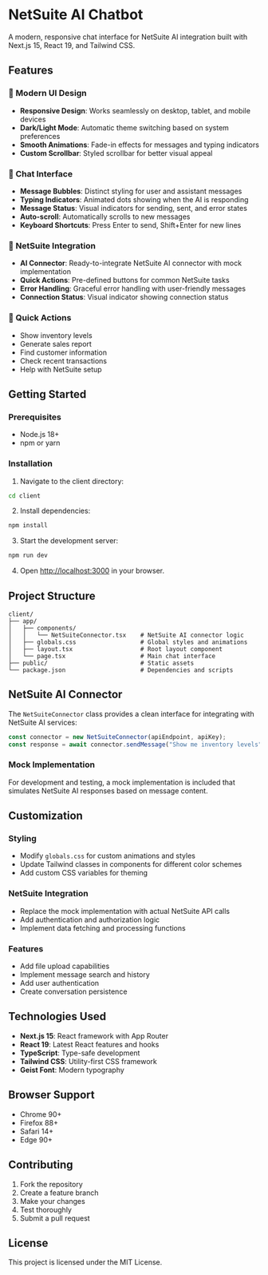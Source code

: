 # NetSuite AI Chatbot

A modern, responsive chat interface for NetSuite AI integration built with Next.js 15, React 19, and Tailwind CSS.

## Features

### 🎨 Modern UI Design
- **Responsive Design**: Works seamlessly on desktop, tablet, and mobile devices
- **Dark/Light Mode**: Automatic theme switching based on system preferences
- **Smooth Animations**: Fade-in effects for messages and typing indicators
- **Custom Scrollbar**: Styled scrollbar for better visual appeal

### 💬 Chat Interface
- **Message Bubbles**: Distinct styling for user and assistant messages
- **Typing Indicators**: Animated dots showing when the AI is responding
- **Message Status**: Visual indicators for sending, sent, and error states
- **Auto-scroll**: Automatically scrolls to new messages
- **Keyboard Shortcuts**: Press Enter to send, Shift+Enter for new lines

### 🚀 NetSuite Integration
- **AI Connector**: Ready-to-integrate NetSuite AI connector with mock implementation
- **Quick Actions**: Pre-defined buttons for common NetSuite tasks
- **Error Handling**: Graceful error handling with user-friendly messages
- **Connection Status**: Visual indicator showing connection status

### 🎯 Quick Actions
- Show inventory levels
- Generate sales report
- Find customer information
- Check recent transactions
- Help with NetSuite setup

## Getting Started

### Prerequisites
- Node.js 18+ 
- npm or yarn

### Installation

1. Navigate to the client directory:
```bash
cd client
```

2. Install dependencies:
```bash
npm install
```

3. Start the development server:
```bash
npm run dev
```

4. Open [http://localhost:3000](http://localhost:3000) in your browser.

## Project Structure

```
client/
├── app/
│   ├── components/
│   │   └── NetSuiteConnector.tsx    # NetSuite AI connector logic
│   ├── globals.css                  # Global styles and animations
│   ├── layout.tsx                   # Root layout component
│   └── page.tsx                     # Main chat interface
├── public/                          # Static assets
└── package.json                     # Dependencies and scripts
```

## NetSuite AI Connector

The `NetSuiteConnector` class provides a clean interface for integrating with NetSuite AI services:

```typescript
const connector = new NetSuiteConnector(apiEndpoint, apiKey);
const response = await connector.sendMessage("Show me inventory levels");
```

### Mock Implementation

For development and testing, a mock implementation is included that simulates NetSuite AI responses based on message content.

## Customization

### Styling
- Modify `globals.css` for custom animations and styles
- Update Tailwind classes in components for different color schemes
- Add custom CSS variables for theming

### NetSuite Integration
- Replace the mock implementation with actual NetSuite API calls
- Add authentication and authorization logic
- Implement data fetching and processing functions

### Features
- Add file upload capabilities
- Implement message search and history
- Add user authentication
- Create conversation persistence

## Technologies Used

- **Next.js 15**: React framework with App Router
- **React 19**: Latest React features and hooks
- **TypeScript**: Type-safe development
- **Tailwind CSS**: Utility-first CSS framework
- **Geist Font**: Modern typography

## Browser Support

- Chrome 90+
- Firefox 88+
- Safari 14+
- Edge 90+

## Contributing

1. Fork the repository
2. Create a feature branch
3. Make your changes
4. Test thoroughly
5. Submit a pull request

## License

This project is licensed under the MIT License.